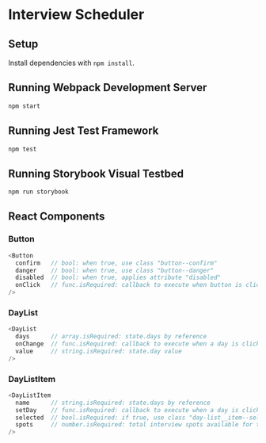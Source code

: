 # Interview Scheduler

## Setup

Install dependencies with `npm install`.

## Running Webpack Development Server

```sh
npm start
```

## Running Jest Test Framework

```sh
npm test
```

## Running Storybook Visual Testbed

```sh
npm run storybook
```

## React Components

### Button

```js
<Button
  confirm   // bool: when true, use class "button--confirm"
  danger    // bool: when true, use class "button--danger"
  disabled  // bool: when true, applies attribute "disabled"
  onClick   // func.isRequired: callback to execute when button is clicked
/>
```

### DayList

```js
<DayList
  days      // array.isRequired: state.days by reference
  onChange  // func.isRequired: callback to execute when a day is clicked
  value     // string.isRequired: state.day value
/>
```

### DayListItem

```js
<DayListItem
  name      // string.isRequired: state.days by reference
  setDay    // func.isRequired: callback to execute when a day is clicked
  selected  // bool.isRequired: if true, use class "day-list__item--selected"
  spots     // number.isRequired: total interview spots available for the day
/>
```
